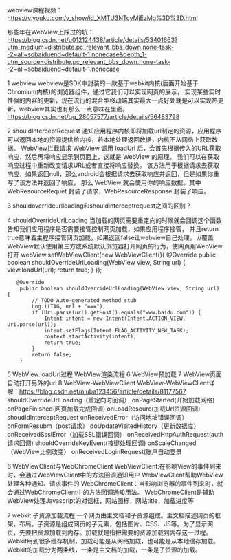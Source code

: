 webview课程视频：https://v.youku.com/v_show/id_XMTU3NTcyMjEzMg%3D%3D.html

那些年在WebView上踩过的坑：https://blog.csdn.net/u012124438/article/details/53401663?utm_medium=distribute.pc_relevant_bbs_down.none-task--2~all~sobaiduend~default-1.nonecase&depth_1-utm_source=distribute.pc_relevant_bbs_down.none-task--2~all~sobaiduend~default-1.nonecase

1 webview
webview是SDK中封装的一款基于webkit内核(后面开始基于Chromium内核)的浏览器组件，通过它我们可以实现网页的展示，
实现某些实时性强的内容的更新，现在流行的混合型移动端其实最大一点好处就是可以实现热更新，webview其实也有那么一点意味在里面。
https://blog.csdn.net/qq_28057577/article/details/56483798

2 shouldInterceptRequest
通知应用程序内核即将加载url制定的资源，应用程序可以返回本地的资源提供给内核，若本地处理返回数据，内核不从网络上获取数据。
WebView拦截请求
WebView 调用 loadUrl 后，会首先根据传入的URL获取响应，然后再将响应显示到页面上，这就是 WebView 的原理。
我们可以在获取响应过程中重新改变请求URL或者直接将响应替换。
该方法用于根据请求去获取响应，如果返回null，那么android会根据请求去获取响应并返回，但是如果你重写了该方法并返回了响应，
那么 WebView 就会使用你的响应数据。其中 WebResourceRequet 封装了请求，WebResourceResponse 封装了响应。

3 shouldoverrideurlloading和shouldinterceptrequest之间的区别？


4 shouldOverrideUrlLoading
当加载的网页需要重定向的时候就会回调这个函数告知我们应用程序是否需要接管控制网页加载，如果应用程序接管，
并且return true意味着主程序接管网页加载，如果返回false让webview自己处理。
//覆盖WebView默认使用第三方或系统默认浏览器打开网页的行为，使网页用WebView打开
        webView.setWebViewClient(new WebViewClient(){
            @Override
            public boolean shouldOverrideUrlLoading(WebView view, String url) {
                view.loadUrl(url);
                return true;
            }
        });


       @Override
       	public boolean shouldOverrideUrlLoading(WebView view, String url) {
       		// TODO Auto-generated method stub
       		Log.i(TAG, url + "===");
       		if (Uri.parse(url).getHost().equals("www.baidu.com")) {
       			Intent intent = new Intent(Intent.ACTION_VIEW, Uri.parse(url));
       			intent.setFlags(Intent.FLAG_ACTIVITY_NEW_TASK);
       			context.startActivity(intent);
       			return true;
       		}
       		return false;
       	}

5 WebView.loadUrl过程
WebView渲染流程
6 WebView预加载
7 WebView页面自动打开另外的url
8 WebView-WebViewClient
WebView-WebViewClient详解：https://blog.csdn.net/niuba123456/article/details/81177567
shouldOverrideUrlLoading（重定向时回调）
onPageStarted(开始加载网络)
onPageFinished(网页加载完成回调)
onLoadResoure(加载Url资源回调)
shoudIdInterceptRequest
onReceivedError（访问地址错误回调）
onFormResubm（post请求）
doUpdateVisitedHistory（更新数据库）
onReceivedSsslError（加载SSL错误回调）
onReceivedHttpAuthRequest(auth请求回调)
shouldOverrideKeyEvent(按键处理回调)
onScaleChanged（WebView比例改变）
onReceivedLoginRequest(账户自动登录

6 WebViewClient与WebChromeClient
WebViewClient:在影响View的事件到来时，会通过WebViewClient中的方法回调通知用户
WebViewClient帮助WebView处理各种通知、请求事件的
WebChromeClient：当影响浏览器的事件到来时，就会通过WebChromeClient中的方法回调通知用法。
WebChromeClient是辅助WebView处理Javascript的对话框，网站图标，网站title，加载进度等

7 webkit 子资源加载流程
一个网页由主文档和子资源组成。主文档描述网页的框架，布局。子资源是组成网页的子元素，包括图片、CSS、JS等。为了显示网页，先要把资源加载到内存。加载就是指把需要的资源加载到内存这一过程。Webkit用到很多缓存机制，加载可能是从网络加载，也可能是从本地缓存加载。Webkit的加载分为两条线，一条是主文档的加载，一条是子资源的加载。
